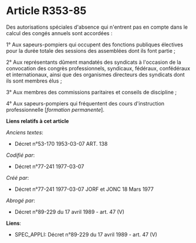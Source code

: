 # Article R353-85

Des autorisations spéciales d'absence qui n'entrent pas en compte dans le calcul des congés annuels sont accordées :

1° Aux sapeurs-pompiers qui occupent des fonctions publiques électives pour la durée totale des sessions des assemblées dont
ils font partie ;

2° Aux représentants dûment mandatés des syndicats à l'occasion de la convocation des congrès professionnels, syndicaux,
fédéraux, confédéraux et internationaux, ainsi que des organismes directeurs des syndicats dont ils sont membres élus ;

3° Aux membres des commissions paritaires et conseils de discipline ;

4° Aux sapeurs-pompiers qui fréquentent des cours d'instruction professionnelle [*formation permanente*].

**Liens relatifs à cet article**

_Anciens textes_:

  - Décret n°53-170 1953-03-07 ART. 138

_Codifié par_:

  - Décret n°77-241 1977-03-07

_Créé par_:

  - Décret n°77-241 1977-03-07 JORF et JONC 18 Mars 1977

_Abrogé par_:

  - Décret n°89-229 du 17 avril 1989 - art. 47 (V)

**Liens**:

  - SPEC_APPLI: Décret n°89-229 du 17 avril 1989 - art. 47 (V)
